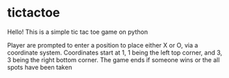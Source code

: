 # tictactoe
Hello! This is a simple tic tac toe game on python

Player are prompted to enter a position to place either X or O, via a coordinate system. 
Coordinates start at 1, 1 being the left top corner, and 3, 3 being the right bottom corner.
The game ends if someone wins or the all spots have been taken
